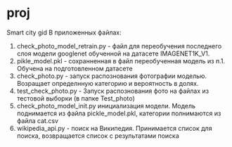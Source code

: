 # proj
Smart city gid
В приложенных файлах:
1. check_photo_model_retrain.py - файл для переобучения последнего слоя модели googlenet обученной на датасете IMAGENET1K_V1.
2. pikle_model.pkl  - сохранненная в файл переобученная модель из п.1. Обучена на подготовленном датасете
3. check_photo.py - запуск распознования фотографии моделью. Возращает определнную категорию и вероятность в долях.
4. test_check_photo.py - Запуск распознования фото на файлах из тестовой выборки (в папке Test_photo)
5. check_photo_model_init.py инициализация модели. Модель поднимается из файла pickle_model.pkl, категории полнимаются из файла cat.csv
6. wikipedia_api.py - поиск на Википедия. Принимается список для поиска, возвращается список с результатами поиска
